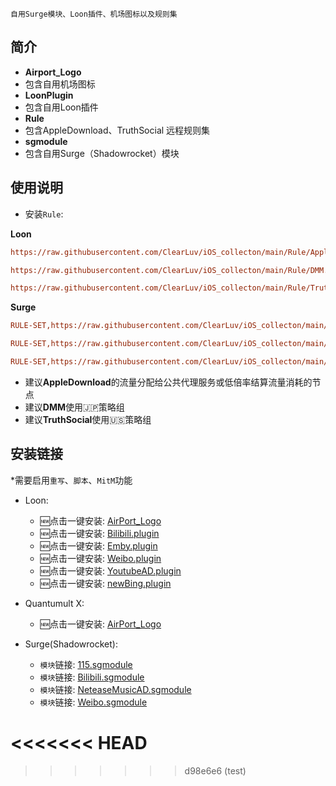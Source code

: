 
```
自用Surge模块、Loon插件、机场图标以及规则集
```

## 简介
* **Airport_Logo** 
 * 包含自用机场图标
* **LoonPlugin** 
 * 包含自用Loon插件
* **Rule**    
 * 包含AppleDownload、TruthSocial 远程规则集
* **sgmodule**  
 * 包含自用Surge（Shadowrocket）模块

 
## 使用说明
* 安装`Rule`:

**Loon**
 

```ini
https://raw.githubusercontent.com/ClearLuv/iOS_collecton/main/Rule/AppleDownload.list, policy=[Replace with your Policy Group], tag=AppleDownload,enabled=true
```
```ini
https://raw.githubusercontent.com/ClearLuv/iOS_collecton/main/Rule/DMM.list, policy=[Replace with your JP Policy Group],tag=DMM,enabled=true
```
```ini
https://raw.githubusercontent.com/ClearLuv/iOS_collecton/main/Rule/TruthSocial.list, policy=[Replace with your US Policy Group],tag=Truth Social,enabled=true
```
**Surge**



```ini
RULE-SET,https://raw.githubusercontent.com/ClearLuv/iOS_collecton/main/Rule/AppleDownload.list, [Replace with your Policy Group]

```
```ini
RULE-SET,https://raw.githubusercontent.com/ClearLuv/iOS_collecton/main/Rule/DMM.list, [Replace with your JP Policy Group]
```
```ini
RULE-SET,https://raw.githubusercontent.com/ClearLuv/iOS_collecton/main/Rule/TruthSocial.list, [Replace with your US Policy Group]
```



- 建议**AppleDownload**的流量分配给公共代理服务或低倍率结算流量消耗的节点
- 建议**DMM**使用🇯🇵策略组
- 建议**TruthSocial**使用🇺🇸策略组




## 安装链接
  *需要启用`重写`、`脚本`、`MitM`功能

  * Loon:
    * 🆕点击一键安装: [AirPort_Logo](https://www.nsloon.com/openloon/import?iconset=https://raw.githubusercontent.com/ClearLuv/iOS_collecton/main/Airport_Logo/Airport_Logo.json "AirPort_Logo") 
    * 🆕点击一键安装: [Bilibili.plugin](https://www.nsloon.com/openloon/import?plugin=ttps://raw.githubusercontent.com/ClearLuv/iOS_collecton/main/LoonPlugin/Bilibili.plugin "Bilibili.plugin") 
    * 🆕点击一键安装: [Emby.plugin](https://www.nsloon.com/openloon/import?plugin=ttps://raw.githubusercontent.com/ClearLuv/iOS_collecton/main/LoonPlugin/Emby.plugin "Emby.plugin") 
    * 🆕点击一键安装: [Weibo.plugin](https://www.nsloon.com/openloon/import?plugin=ttps://raw.githubusercontent.com/ClearLuv/iOS_collecton/main/LoonPlugin/Weibo.plugin "Weibo.plugin")
    * 🆕点击一键安装: [YoutubeAD.plugin](https://www.nsloon.com/openloon/import?plugin=ttps://raw.githubusercontent.com/ClearLuv/iOS_collecton/main/LoonPlugin/YoutubeAD.plugin "YoutubeAD.plugin")  
    * 🆕点击一键安装: [newBing.plugin](https://www.nsloon.com/openloon/import?plugin=ttps://raw.githubusercontent.com/ClearLuv/iOS_collecton/main/LoonPlugin/newBing.plugin "newBing.plugin")  

  * Quantumult X:
    * 🆕点击一键安装: [AirPort_Logo](https://quantumult.app/x/open-app/ui?module=gallery&type=icon&action=add&content=%5B%0A%20%20%20%20%20%22https%3A%2F%2Fraw.githubusercontent.com%2FClearLuv%2FiOS_collecton%2Fmain%2FAirport_Logo%2FAirport_Logo.json%22%0A%5D "AirPort_Logo 自用机场图标")

    
  * Surge(Shadowrocket):
    
    * `模块`链接: [115.sgmodule](https://raw.githubusercontent.com/ClearLuv/iOS_collecton/main/sgmodule/115.sgmodule " 115离线")
    *  `模块`链接: [Bilibili.sgmodule](https://raw.githubusercontent.com/ClearLuv/iOS_collecton/main/sgmodule/Bilibili.sgmodule " Bilibili合集")
    *  `模块`链接: [NeteaseMusicAD.sgmodule](https://raw.githubusercontent.com/ClearLuv/iOS_collecton/main/sgmodule/NeteaseMuiscAD.sgmodule " 网易云音乐去广告")
    *  `模块`链接: [Weibo.sgmodule](https://raw.githubusercontent.com/ClearLuv/iOS_collecton/main/sgmodule/Weibo.sgmodule " 微博去广告")



<<<<<<< HEAD
=======




>>>>>>> d98e6e6 (test)
